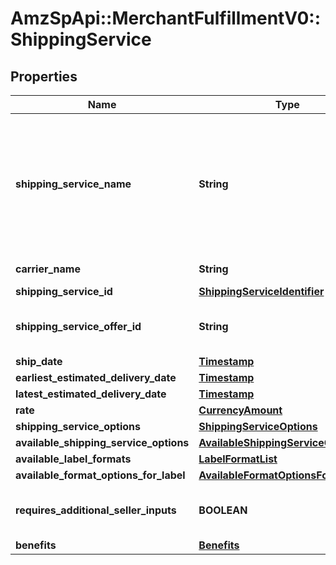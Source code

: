 # AmzSpApi::MerchantFulfillmentV0::ShippingService

## Properties
Name | Type | Description | Notes
------------ | ------------- | ------------- | -------------
**shipping_service_name** | **String** | A plain text representation of a carrier&#x27;s shipping service. For example, \&quot;UPS Ground\&quot; or \&quot;FedEx Standard Overnight\&quot;.  | 
**carrier_name** | **String** | The name of the carrier. | 
**shipping_service_id** | [**ShippingServiceIdentifier**](ShippingServiceIdentifier.md) |  | 
**shipping_service_offer_id** | **String** | An Amazon-defined shipping service offer identifier. | 
**ship_date** | [**Timestamp**](Timestamp.md) |  | 
**earliest_estimated_delivery_date** | [**Timestamp**](Timestamp.md) |  | [optional] 
**latest_estimated_delivery_date** | [**Timestamp**](Timestamp.md) |  | [optional] 
**rate** | [**CurrencyAmount**](CurrencyAmount.md) |  | 
**shipping_service_options** | [**ShippingServiceOptions**](ShippingServiceOptions.md) |  | 
**available_shipping_service_options** | [**AvailableShippingServiceOptions**](AvailableShippingServiceOptions.md) |  | [optional] 
**available_label_formats** | [**LabelFormatList**](LabelFormatList.md) |  | [optional] 
**available_format_options_for_label** | [**AvailableFormatOptionsForLabelList**](AvailableFormatOptionsForLabelList.md) |  | [optional] 
**requires_additional_seller_inputs** | **BOOLEAN** | When true, additional seller inputs are required. | 
**benefits** | [**Benefits**](Benefits.md) |  | [optional] 

